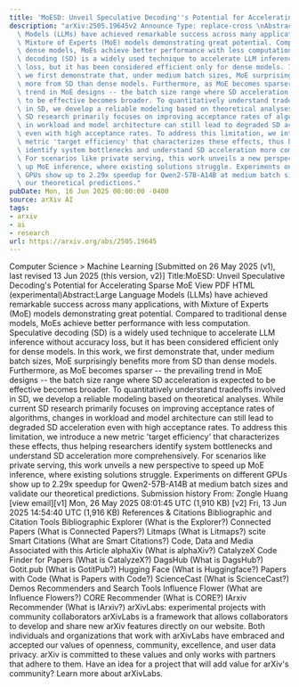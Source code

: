 ```yaml
---
title: 'MoESD: Unveil Speculative Decoding''s Potential for Accelerating Sparse MoE'
description: "arXiv:2505.19645v2 Announce Type: replace-cross \nAbstract: Large Language\
  \ Models (LLMs) have achieved remarkable success across many applications, with\
  \ Mixture of Experts (MoE) models demonstrating great potential. Compared to traditional\
  \ dense models, MoEs achieve better performance with less computation. Speculative\
  \ decoding (SD) is a widely used technique to accelerate LLM inference without accuracy\
  \ loss, but it has been considered efficient only for dense models. In this work,\
  \ we first demonstrate that, under medium batch sizes, MoE surprisingly benefits\
  \ more from SD than dense models. Furthermore, as MoE becomes sparser -- the prevailing\
  \ trend in MoE designs -- the batch size range where SD acceleration is expected\
  \ to be effective becomes broader. To quantitatively understand tradeoffs involved\
  \ in SD, we develop a reliable modeling based on theoretical analyses. While current\
  \ SD research primarily focuses on improving acceptance rates of algorithms, changes\
  \ in workload and model architecture can still lead to degraded SD acceleration\
  \ even with high acceptance rates. To address this limitation, we introduce a new\
  \ metric 'target efficiency' that characterizes these effects, thus helping researchers\
  \ identify system bottlenecks and understand SD acceleration more comprehensively.\
  \ For scenarios like private serving, this work unveils a new perspective to speed\
  \ up MoE inference, where existing solutions struggle. Experiments on different\
  \ GPUs show up to 2.29x speedup for Qwen2-57B-A14B at medium batch sizes and validate\
  \ our theoretical predictions."
pubDate: Mon, 16 Jun 2025 00:00:00 -0400
source: arXiv AI
tags:
- arxiv
- ai
- research
url: https://arxiv.org/abs/2505.19645
---
```


Computer Science > Machine Learning
[Submitted on 26 May 2025 (v1), last revised 13 Jun 2025 (this version, v2)]
Title:MoESD: Unveil Speculative Decoding's Potential for Accelerating Sparse MoE
View PDF HTML (experimental)Abstract:Large Language Models (LLMs) have achieved remarkable success across many applications, with Mixture of Experts (MoE) models demonstrating great potential. Compared to traditional dense models, MoEs achieve better performance with less computation. Speculative decoding (SD) is a widely used technique to accelerate LLM inference without accuracy loss, but it has been considered efficient only for dense models. In this work, we first demonstrate that, under medium batch sizes, MoE surprisingly benefits more from SD than dense models. Furthermore, as MoE becomes sparser -- the prevailing trend in MoE designs -- the batch size range where SD acceleration is expected to be effective becomes broader. To quantitatively understand tradeoffs involved in SD, we develop a reliable modeling based on theoretical analyses. While current SD research primarily focuses on improving acceptance rates of algorithms, changes in workload and model architecture can still lead to degraded SD acceleration even with high acceptance rates. To address this limitation, we introduce a new metric 'target efficiency' that characterizes these effects, thus helping researchers identify system bottlenecks and understand SD acceleration more comprehensively. For scenarios like private serving, this work unveils a new perspective to speed up MoE inference, where existing solutions struggle. Experiments on different GPUs show up to 2.29x speedup for Qwen2-57B-A14B at medium batch sizes and validate our theoretical predictions.
Submission history
From: Zongle Huang [view email][v1] Mon, 26 May 2025 08:01:45 UTC (1,910 KB)
[v2] Fri, 13 Jun 2025 14:54:40 UTC (1,916 KB)
References & Citations
Bibliographic and Citation Tools
Bibliographic Explorer (What is the Explorer?)
Connected Papers (What is Connected Papers?)
Litmaps (What is Litmaps?)
scite Smart Citations (What are Smart Citations?)
Code, Data and Media Associated with this Article
alphaXiv (What is alphaXiv?)
CatalyzeX Code Finder for Papers (What is CatalyzeX?)
DagsHub (What is DagsHub?)
Gotit.pub (What is GotitPub?)
Hugging Face (What is Huggingface?)
Papers with Code (What is Papers with Code?)
ScienceCast (What is ScienceCast?)
Demos
Recommenders and Search Tools
Influence Flower (What are Influence Flowers?)
CORE Recommender (What is CORE?)
IArxiv Recommender
(What is IArxiv?)
arXivLabs: experimental projects with community collaborators
arXivLabs is a framework that allows collaborators to develop and share new arXiv features directly on our website.
Both individuals and organizations that work with arXivLabs have embraced and accepted our values of openness, community, excellence, and user data privacy. arXiv is committed to these values and only works with partners that adhere to them.
Have an idea for a project that will add value for arXiv's community? Learn more about arXivLabs.